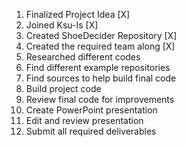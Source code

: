 1. Finalized Project Idea [X]
2. Joined Ksu-Is [X]
3. Created ShoeDecider Repository [X]
4. Created the required team along [X]
5. Researched different codes
6. Find different example repositories 
7. Find sources to help build final code 
8. Build project code 
9. Review final code for improvements
10. Create PowerPoint presentation 
11. Edit and review presentation
12. Submit all required deliverables
